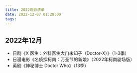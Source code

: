 ```yaml
---
title: 2022观影清单
date: 2022-12-07 01:28:00
tags:
---
```


## 2022年12月
* 日剧《X 医生：外科医生大门未知子（Doctor-X）》（1-3季）
* 日漫电影《名侦探柯南：万圣节的新娘》（2022年柯南剧场版）
* 英剧《神秘博士  Doctor Who》（13季）

